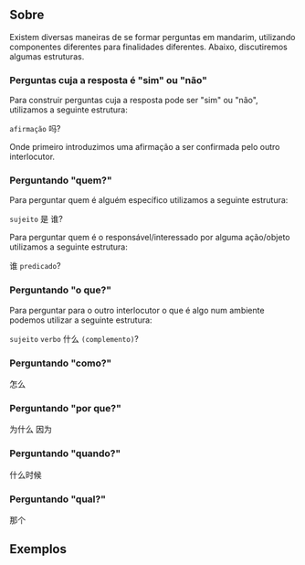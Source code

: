 ## Sobre
Existem diversas maneiras de se formar perguntas em mandarim, utilizando componentes diferentes para finalidades diferentes. Abaixo, discutiremos algumas estruturas.

### Perguntas cuja a resposta é "sim" ou "não"

Para construir perguntas cuja a resposta pode ser "sim" ou "não", utilizamos a seguinte estrutura:

`afirmação` 吗?

Onde primeiro introduzimos uma afirmação a ser confirmada pelo outro interlocutor.

### Perguntando "quem?"

Para perguntar quem é alguém específico utilizamos a seguinte estrutura:

`sujeito` 是 谁?

Para perguntar quem é o responsável/interessado por alguma ação/objeto utilizamos a seguinte estrutura:

谁 `predicado`?

### Perguntando "o que?"

Para perguntar para o outro interlocutor o que é algo num ambiente podemos utilizar a seguinte estrutura:

`sujeito` `verbo` 什么 `(complemento)`?



### Perguntando "como?"
怎么

### Perguntando "por que?"
为什么 因为

### Perguntando "quando?"
什么时候

### Perguntando "qual?"
那个

## Exemplos